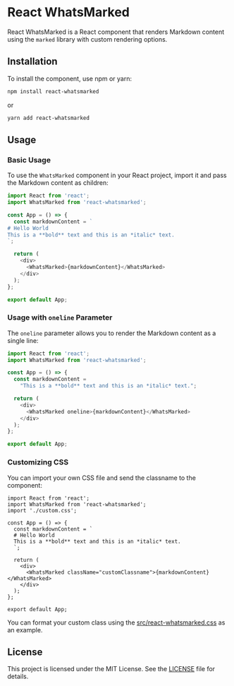 # React WhatsMarked

React WhatsMarked is a React component that renders Markdown content using the `marked` library with custom rendering options.

## Installation

To install the component, use npm or yarn:

```bash
npm install react-whatsmarked
```

or

```bash
yarn add react-whatsmarked
```

## Usage

### Basic Usage

To use the `WhatsMarked` component in your React project, import it and pass the Markdown content as children:

```javascript
import React from 'react';
import WhatsMarked from 'react-whatsmarked';

const App = () => {
  const markdownContent = `
# Hello World
This is a **bold** text and this is an *italic* text.
`;

  return (
    <div>
      <WhatsMarked>{markdownContent}</WhatsMarked>
    </div>
  );
};

export default App;
```

### Usage with `oneline` Parameter

The `oneline` parameter allows you to render the Markdown content as a single line:

```javascript
import React from 'react';
import WhatsMarked from 'react-whatsmarked';

const App = () => {
  const markdownContent =
    "This is a **bold** text and this is an *italic* text.";

  return (
    <div>
      <WhatsMarked oneline>{markdownContent}</WhatsMarked>
    </div>
  );
};

export default App;
```

### Customizing CSS

You can import your own CSS file and send the classname to the component:

```
import React from 'react';
import WhatsMarked from 'react-whatsmarked';
import './custom.css';

const App = () => {
  const markdownContent = `
  # Hello World
  This is a **bold** text and this is an *italic* text.
  `;

  return (
    <div>
      <WhatsMarked className="customClassname">{markdownContent}</WhatsMarked>
    </div>
  );
};

export default App;
```

You can format your custom class using the [src/react-whatsmarked.css](src/react-whatsmarked.css) as an example.


## License

This project is licensed under the MIT License. See the [LICENSE](LICENSE) file for details.
